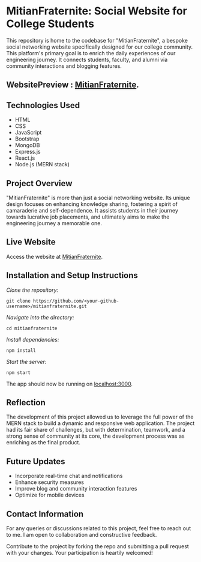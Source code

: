 # MitianFraternite: Social Website for College Students

This repository is home to the codebase for "MitianFraternite", a bespoke social networking website specifically designed for our college community. This platform's primary goal is to enrich the daily experiences of our engineering journey. It connects students, faculty, and alumni via community interactions and blogging features.

## WebsitePreview : [MitianFraternite](https://mitainfraternite.onrender.com/).

## Technologies Used

- HTML
- CSS
- JavaScript
- Bootstrap
- MongoDB
- Express.js
- React.js
- Node.js (MERN stack)

## Project Overview

"MitianFraternite" is more than just a social networking website. Its unique design focuses on enhancing knowledge sharing, fostering a spirit of camaraderie and self-dependence. It assists students in their journey towards lucrative job placements, and ultimately aims to make the engineering journey a memorable one.

## Live Website

Access the website at [MitianFraternite](https://mitainfraternite.onrender.com/).

## Installation and Setup Instructions

*Clone the repository:*
```shell
git clone https://github.com/<your-github-username>/mitianfraternite.git
```
*Navigate into the directory:*
```shell
cd mitianfraternite
```
*Install dependencies:*
```shell
npm install
```
*Start the server:*
```shell
npm start
```
The app should now be running on [localhost:3000](http://localhost:3000/).

## Reflection

The development of this project allowed us to leverage the full power of the MERN stack to build a dynamic and responsive web application. The project had its fair share of challenges, but with determination, teamwork, and a strong sense of community at its core, the development process was as enriching as the final product.

## Future Updates

- Incorporate real-time chat and notifications
- Enhance security measures
- Improve blog and community interaction features
- Optimize for mobile devices

## Contact Information

For any queries or discussions related to this project, feel free to reach out to me. I am open to collaboration and constructive feedback.

Contribute to the project by forking the repo and submitting a pull request with your changes. Your participation is heartily welcomed!
